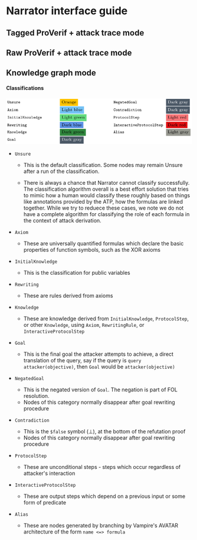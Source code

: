 # Narrator interface guide

## Tagged ProVerif + attack trace mode

## Raw ProVerif + attack trace mode

## Knowledge graph mode

#### Classifications

![narrator_knowledge_colour](narrator_knowledge_colour.png)

- `Unsure`

  - This is the default classification. Some nodes may remain Unsure after a run of the classification.

  - There is always a chance that Narrator cannot classify successfully. The classification algorithm overall is a best effort solution that tries to mimic how a human would classify these roughly based on things like annotations provided by the ATP, how the formulas are linked together. While we try to reduece these cases, we note we do not have a complete algorithm for classifying the role of each formula in the context of attack derivation.

- `Axiom`

  - These are universally quantified formulas which declare the basic properties of function symbols, such as the XOR axioms
- `InitialKnowledge`
  - This is the classification for public variables
- `Rewriting`
  - These are rules derived from axioms
- `Knowledge`
  - These are knowledge derived from `InitialKnowledge`, `ProtocolStep`, or other `Knowledge`, using `Axiom`, `RewritingRule`, or `InteractiveProtocolStep`
- `Goal`
  - This is the final goal the attacker attempts to achieve, a direct translation of the query, say if the query is `query attacker(objective)`, then `Goal` would be `attacker(objective)`
- `NegatedGoal`
  - This is the negated version of `Goal`. The negation is part of FOL resolution.
  - Nodes of this category normally disappear after goal rewriting procedure
- `Contradiction`
  - This is the `$false` symbol (⊥), at the bottom of the refutation proof
  - Nodes of this category normally disappear after goal rewriting procedure
- `ProtocolStep`
  - These are unconditional steps - steps which occur regardless of attacker's interaction
- `InteractiveProtocolStep`
  - These are output steps which depend on a previous input or some form of predicate
- `Alias`
  - These are nodes generated by branching by Vampire's AVATAR architecture of the form `name <=> formula`
